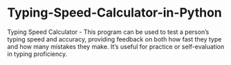 # Typing-Speed-Calculator-in-Python
Typing Speed Calculator - This program can be used to test a person’s typing speed and accuracy, providing feedback on both how fast they type and how many mistakes they make. It’s useful for practice or self-evaluation in typing proficiency.
